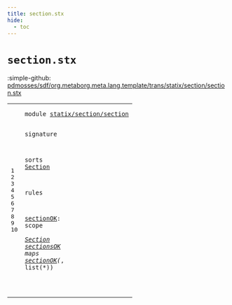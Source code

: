 ```yaml
---
title: section.stx
hide:
  - toc
---
```


# `section.stx`

:simple-github: [pdmosses/sdf/org.metaborg.meta.lang.template/trans/statix/section/section.stx]

[pdmosses/sdf/org.metaborg.meta.lang.template/trans/statix/section/section.stx]: https://github.com/pdmosses/sdf/blob/master/org.metaborg.meta.lang.template/trans/statix/section/section.stx "The source file on GitHub"

<div class="stx"><table class="highlighttable"><tbody><tr><td class="linenos"><div class="linenodiv"><pre><span></span>1
2
3
4
5
6
7
8
9
10
</pre></div></td>
<td class="code"><pre><code><span class="keyword">module</span> <a href="../grammar.stx/#statix/section/section_42_64" id="statix/section/section_7_29" title="Referenced at ../grammar.stx line 5; ../template.stx line 5; ../../main.stx line 8; ../../module.stx line 5"><span class="token sort_Id">statix/section/section</span></a>

<span class="keyword">signature</span>

  <span class="keyword">sorts</span> <span class="cons_SortDecl"><a href="#Section_87_94" id="Section_50_57" title="Referenced at line 9; ../grammar.stx line 12; ../template.stx line 16, 96; ../../module.stx line 13"><span class="token sort_Id">Section</span></a></span>

<span class="keyword">rules</span>

  <a href="#sectionOK_113_122" id="sectionOK_68_77" title="Referenced at line 10; ../grammar.stx line 18; ../template.stx line 46, 103"><span class="token sort_Id">sectionOK</span></a><span class="operator">:</span> <span class="cons_ScopeSort">scope</span> <span class="operator">*</span> <span class="cons_SimpleSort"><a href="#Section_50_57" id="Section_87_94" title="Defined at line 5"><span class="token sort_Id">Section</span></a></span>
  <a href="../../module.stx/#sectionsOK_686_696" id="sectionsOK_97_107" title="Referenced at ../../module.stx line 29"><span class="token sort_Id">sectionsOK</span></a> <span class="keyword">maps</span> <a href="#sectionOK_68_77" id="sectionOK_113_122" title="Defined at line 9"><span class="token sort_Id">sectionOK</span></a><span class="operator">(*,</span> <span class="keyword">list</span><span class="operator">(*))</span>

</code></pre></td></tr></tbody></table></div>